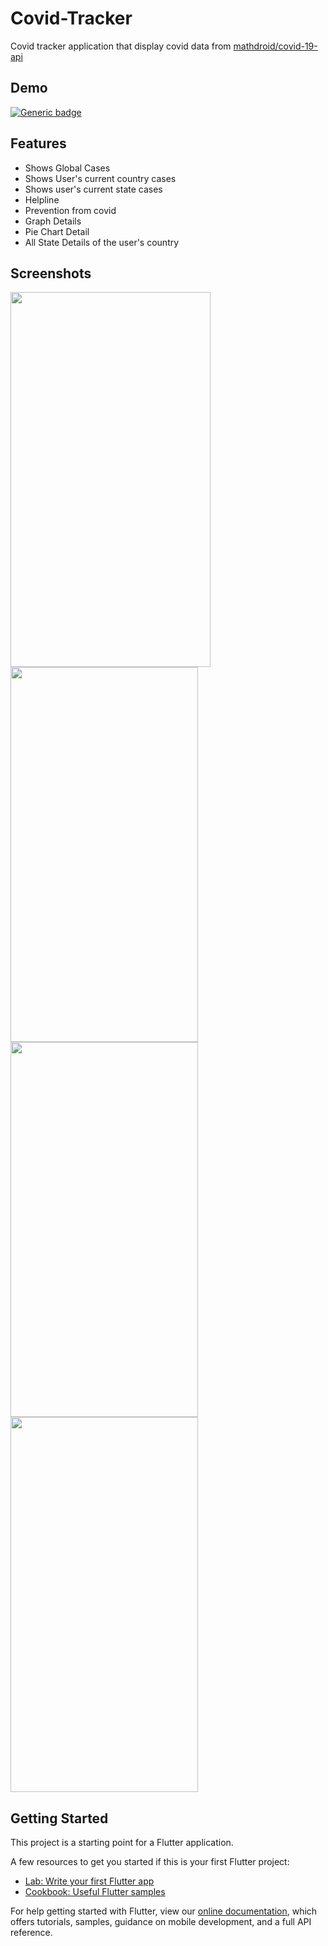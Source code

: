 # Covid-Tracker
Covid tracker application that display covid data from [mathdroid/covid-19-api](https://github.com/mathdroid/covid-19-api)

## Demo
[![Generic badge](https://img.shields.io/badge/DOWNLOAD-COVID_TRACKER-<COLOR>.svg)](https://github.com/Zatinmohan/covid-tracker/blob/main/covid-tracker.apk?raw=true)

## Features

- Shows Global Cases
- Shows User's current country cases
- Shows user's current state cases
- Helpline
- Prevention from covid
- Graph Details
- Pie Chart Detail
- All State Details of the user's country

## Screenshots

<img src="https://user-images.githubusercontent.com/37806553/115160051-cd5dd180-a0b3-11eb-8900-65d20278f27c.jpg" width=320 height=600>    <img src="https://user-images.githubusercontent.com/37806553/115160137-46f5bf80-a0b4-11eb-8caa-b0507404fddf.jpg" width=300 height=600>   <img src ="https://user-images.githubusercontent.com/37806553/115160169-7b697b80-a0b4-11eb-932d-2af0b29640a9.jpg" width=300 height=600>  <img src ="https://user-images.githubusercontent.com/37806553/115160201-9e942b00-a0b4-11eb-8bc1-37e3d9dcab64.jpg" width=300 height=600>


## Getting Started

This project is a starting point for a Flutter application.

A few resources to get you started if this is your first Flutter project:

- [Lab: Write your first Flutter app](https://flutter.dev/docs/get-started/codelab)
- [Cookbook: Useful Flutter samples](https://flutter.dev/docs/cookbook)

For help getting started with Flutter, view our
[online documentation](https://flutter.dev/docs), which offers tutorials,
samples, guidance on mobile development, and a full API reference.
